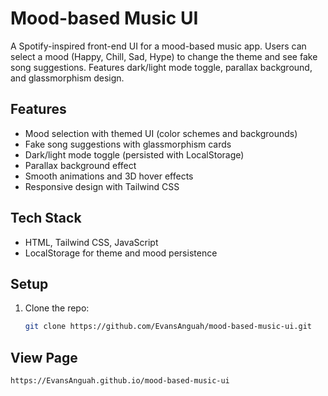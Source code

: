 # Mood-based Music UI

A Spotify-inspired front-end UI for a mood-based music app. Users can select a mood (Happy, Chill, Sad, Hype) to change the theme and see fake song suggestions. Features dark/light mode toggle, parallax background, and glassmorphism design.

## Features
- Mood selection with themed UI (color schemes and backgrounds)
- Fake song suggestions with glassmorphism cards
- Dark/light mode toggle (persisted with LocalStorage)
- Parallax background effect
- Smooth animations and 3D hover effects
- Responsive design with Tailwind CSS

## Tech Stack
- HTML, Tailwind CSS, JavaScript
- LocalStorage for theme and mood persistence

## Setup
1. Clone the repo:
   ```bash
   git clone https://github.com/EvansAnguah/mood-based-music-ui.git

## View Page
    https://EvansAnguah.github.io/mood-based-music-ui
